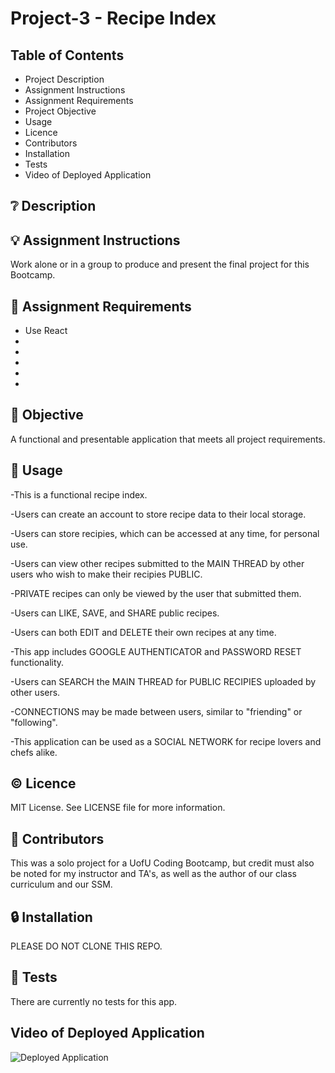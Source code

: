 # Project-3 - Recipe Index

## **Table of Contents**

* Project Description
* Assignment Instructions
* Assignment Requirements
* Project Objective
* Usage
* Licence
* Contributors
* Installation
* Tests
* Video of Deployed Application

## ❔ **Description**



## 💡 **Assignment Instructions**

Work alone or in a group to produce and present the final project for this Bootcamp. 

## 📌 **Assignment Requirements**

- Use React
- 
- 
- 
- 
- 

## 🔲 **Objective**

A functional and presentable application that meets all project requirements.

## 🔑 **Usage**

-This is a functional recipe index. 

-Users can create an account to store recipe data to their local storage.

-Users can store recipies, which can be accessed at any time, for personal use. 

-Users can view other recipes submitted to the MAIN THREAD by other users who wish to make their recipies PUBLIC. 

-PRIVATE recipes can only be viewed by the user that submitted them. 

-Users can LIKE, SAVE, and SHARE public recipes. 

-Users can both EDIT and DELETE their own recipes at any time. 

-This app includes GOOGLE AUTHENTICATOR and PASSWORD RESET functionality. 

-Users can SEARCH the MAIN THREAD for PUBLIC RECIPIES uploaded by other users. 

-CONNECTIONS may be made between users, similar to "friending" or "following".

-This application can be used as a SOCIAL NETWORK for recipe lovers and chefs alike.

## © **Licence**

MIT License. See LICENSE file for more information.

## 💬 **Contributors**

This was a solo project for a UofU Coding Bootcamp, but credit must also be noted for my instructor and TA's, as well as the author of our class curriculum and our SSM. 

## 🔒 **Installation**

PLEASE DO NOT CLONE THIS REPO. 

## 📂 **Tests**

There are currently no tests for this app. 

## **Video of Deployed Application**

![Deployed Application]()
